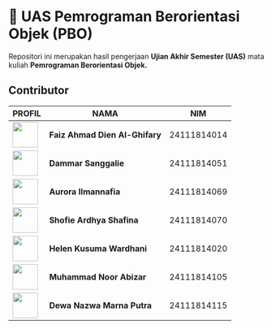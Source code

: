 # 🧾 UAS Pemrograman Berorientasi Objek (PBO)

Repositori ini merupakan hasil pengerjaan **Ujian Akhir Semester (UAS)** mata kuliah **Pemrograman Berorientasi Objek.**


##  Contributor
|PROFIL |NAMA | NIM |
|-|-------|--------|
| [<img src="https://avatars.githubusercontent.com/u/208029949?v=4" width="50"/>](https://github.com/Paizzy) |**Faiz Ahmad Dien Al-Ghifary** | 24111814014 |
| [<img src="https://avatars.githubusercontent.com/u/184480301?s=96&v=4" width="50"/>](https://github.com/Dammar-Sanggalie) |**Dammar Sanggalie** | 24111814051 |
| [<img src="https://avatars.githubusercontent.com/u/208259981?s=96&v=4" width="50"/>](https://github.com/auroranafia) |**Aurora Ilmannafia** | 24111814069 |
| [<img src="https://avatars.githubusercontent.com/u/207813963?s=96&v=4" width="50"/>](https://github.com/Shofie070) |**Shofie Ardhya Shafina** | 24111814070 |
| [<img src="https://avatars.githubusercontent.com/u/208259981?v=4" width="50"/>](https://github.com/Nanaelzy) |**Helen Kusuma Wardhani** | 24111814020 |
| [<img src= "https://avatars.githubusercontent.com/u/208147443?s=96&v=4" width="50"/>](https://github.com/mnabizar) |**Muhammad Noor Abizar** | 24111814105 |
| [<img src="https://avatars.githubusercontent.com/u/203047515?s=96&v=4" width="50"/>](https://github.com/Marzzzz-bot) |**Dewa Nazwa Marna Putra** | 24111814115 |
